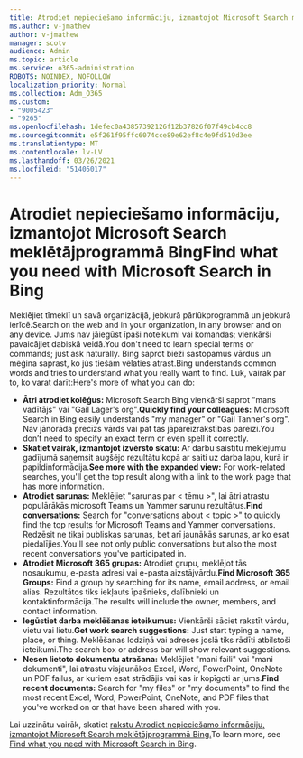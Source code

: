 ```yaml
---
title: Atrodiet nepieciešamo informāciju, izmantojot Microsoft Search meklētājprogrammā Bing
ms.author: v-jmathew
author: v-jmathew
manager: scotv
audience: Admin
ms.topic: article
ms.service: o365-administration
ROBOTS: NOINDEX, NOFOLLOW
localization_priority: Normal
ms.collection: Adm_O365
ms.custom:
- "9005423"
- "9265"
ms.openlocfilehash: 1defec0a43857392126f12b37826f07f49cb4cc8
ms.sourcegitcommit: e5f261f95ffc6074cce89e62ef8c4e9fd519d3ee
ms.translationtype: MT
ms.contentlocale: lv-LV
ms.lasthandoff: 03/26/2021
ms.locfileid: "51405017"
---
```

# <a name="find-what-you-need-with-microsoft-search-in-bing"></a><span data-ttu-id="0a11c-102">Atrodiet nepieciešamo informāciju, izmantojot Microsoft Search meklētājprogrammā Bing</span><span class="sxs-lookup"><span data-stu-id="0a11c-102">Find what you need with Microsoft Search in Bing</span></span>

<span data-ttu-id="0a11c-103">Meklējiet tīmeklī un savā organizācijā, jebkurā pārlūkprogrammā un jebkurā ierīcē.</span><span class="sxs-lookup"><span data-stu-id="0a11c-103">Search on the web and in your organization, in any browser and on any device.</span></span> <span data-ttu-id="0a11c-104">Jums nav jāiegūst īpaši noteikumi vai komandas; vienkārši pavaicājiet dabiskā veidā.</span><span class="sxs-lookup"><span data-stu-id="0a11c-104">You don't need to learn special terms or commands; just ask naturally.</span></span> <span data-ttu-id="0a11c-105">Bing saprot bieži sastopamus vārdus un mēģina saprast, ko jūs tiešām vēlaties atrast.</span><span class="sxs-lookup"><span data-stu-id="0a11c-105">Bing understands common words and tries to understand what you really want to find.</span></span> <span data-ttu-id="0a11c-106">Lūk, vairāk par to, ko varat darīt:</span><span class="sxs-lookup"><span data-stu-id="0a11c-106">Here's more of what you can do:</span></span>

- <span data-ttu-id="0a11c-107">**Ātri atrodiet kolēģus:** Microsoft Search Bing vienkārši saprot "mans vadītājs" vai "Gail Lager's org".</span><span class="sxs-lookup"><span data-stu-id="0a11c-107">**Quickly find your colleagues:** Microsoft Search in Bing easily understands "my manager" or "Gail Tanner's org".</span></span> <span data-ttu-id="0a11c-108">Nav jānorāda precīzs vārds vai pat tas jāpareizrakstības pareizi.</span><span class="sxs-lookup"><span data-stu-id="0a11c-108">You don’t need to specify an exact term or even spell it correctly.</span></span>
- <span data-ttu-id="0a11c-109">**Skatiet vairāk, izmantojot izvērsto skatu:** Ar darbu saistītu meklējumu gadījumā saņemsit augšējo rezultātu kopā ar saiti uz darba lapu, kurā ir papildinformācija.</span><span class="sxs-lookup"><span data-stu-id="0a11c-109">**See more with the expanded view:** For work-related searches, you'll get the top result along with a link to the work page that has more information.</span></span>
- <span data-ttu-id="0a11c-110">**Atrodiet sarunas:** Meklējiet "sarunas par < tēmu >", lai ātri atrastu populārākās microsoft Teams un Yammer sarunu rezultātus.</span><span class="sxs-lookup"><span data-stu-id="0a11c-110">**Find conversations:** Search for "conversations about < topic >" to quickly find the top results for Microsoft Teams and Yammer conversations.</span></span> <span data-ttu-id="0a11c-111">Redzēsit ne tikai publiskas sarunas, bet arī jaunākās sarunas, ar ko esat piedalījies.</span><span class="sxs-lookup"><span data-stu-id="0a11c-111">You'll see not only public conversations but also the most recent conversations you've participated in.</span></span>
- <span data-ttu-id="0a11c-112">**Atrodiet Microsoft 365 grupas:** Atrodiet grupu, meklējot tās nosaukumu, e-pasta adresi vai e-pasta aizstājvārdu.</span><span class="sxs-lookup"><span data-stu-id="0a11c-112">**Find Microsoft 365 Groups:** Find a group by searching for its name, email address, or email alias.</span></span> <span data-ttu-id="0a11c-113">Rezultātos tiks iekļauts īpašnieks, dalībnieki un kontaktinformācija.</span><span class="sxs-lookup"><span data-stu-id="0a11c-113">The results will include the owner, members, and contact information.</span></span>
- <span data-ttu-id="0a11c-114">**Iegūstiet darba meklēšanas ieteikumus:** Vienkārši sāciet rakstīt vārdu, vietu vai lietu.</span><span class="sxs-lookup"><span data-stu-id="0a11c-114">**Get work search suggestions:** Just start typing a name, place, or thing.</span></span> <span data-ttu-id="0a11c-115">Meklēšanas lodziņā vai adreses joslā tiks rādīti atbilstoši ieteikumi.</span><span class="sxs-lookup"><span data-stu-id="0a11c-115">The search box or address bar will show relevant suggestions.</span></span>
- <span data-ttu-id="0a11c-116">**Nesen lietoto dokumentu atrašana:** Meklējiet "mani faili" vai "mani dokumenti", lai atrastu visjaunākos Excel, Word, PowerPoint, OneNote un PDF failus, ar kuriem esat strādājis vai kas ir kopīgoti ar jums.</span><span class="sxs-lookup"><span data-stu-id="0a11c-116">**Find recent documents:** Search for "my files" or "my documents" to find the most recent Excel, Word, PowerPoint, OneNote, and PDF files that you've worked on or that have been shared with you.</span></span>

<span data-ttu-id="0a11c-117">Lai uzzinātu vairāk, skatiet [rakstu Atrodiet nepieciešamo informāciju, izmantojot Microsoft Search meklētājprogrammā Bing.](https://go.microsoft.com/fwlink/?linkid=2149027)</span><span class="sxs-lookup"><span data-stu-id="0a11c-117">To learn more, see [Find what you need with Microsoft Search in Bing](https://go.microsoft.com/fwlink/?linkid=2149027).</span></span>
